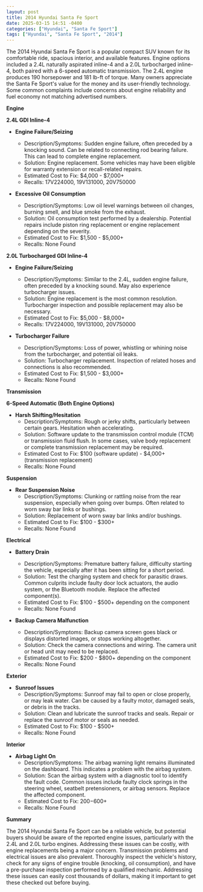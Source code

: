 ```yaml
---
layout: post
title: 2014 Hyundai Santa Fe Sport
date: 2025-03-15 14:51 -0400
categories: ["Hyundai", "Santa Fe Sport"]
tags: ["Hyundai", "Santa Fe Sport", "2014"]
---
```

The 2014 Hyundai Santa Fe Sport is a popular compact SUV known for its comfortable ride, spacious interior, and available features. Engine options included a 2.4L naturally aspirated inline-4 and a 2.0L turbocharged inline-4, both paired with a 6-speed automatic transmission. The 2.4L engine produces 190 horsepower and 181 lb-ft of torque. Many owners appreciate the Santa Fe Sport's value for the money and its user-friendly technology. Some common complaints include concerns about engine reliability and fuel economy not matching advertised numbers.

**Engine**

**2.4L GDI Inline-4**

*   **Engine Failure/Seizing**
    *   Description/Symptoms: Sudden engine failure, often preceded by a knocking sound. Can be related to connecting rod bearing failure. This can lead to complete engine replacement.
    *   Solution: Engine replacement. Some vehicles may have been eligible for warranty extension or recall-related repairs.
    *   Estimated Cost to Fix: $4,000 - $7,000+
    *   Recalls: 17V224000, 19V131000, 20V750000

*   **Excessive Oil Consumption**
    *   Description/Symptoms: Low oil level warnings between oil changes, burning smell, and blue smoke from the exhaust.
    *   Solution: Oil consumption test performed by a dealership. Potential repairs include piston ring replacement or engine replacement depending on the severity.
    *   Estimated Cost to Fix: $1,500 - $5,000+
    *   Recalls: None Found

**2.0L Turbocharged GDI Inline-4**

*   **Engine Failure/Seizing**
    *   Description/Symptoms: Similar to the 2.4L, sudden engine failure, often preceded by a knocking sound. May also experience turbocharger issues.
    *   Solution: Engine replacement is the most common resolution. Turbocharger inspection and possible replacement may also be necessary.
    *   Estimated Cost to Fix: $5,000 - $8,000+
    *   Recalls: 17V224000, 19V131000, 20V750000

*   **Turbocharger Failure**
    *   Description/Symptoms: Loss of power, whistling or whining noise from the turbocharger, and potential oil leaks.
    *   Solution: Turbocharger replacement. Inspection of related hoses and connections is also recommended.
    *   Estimated Cost to Fix: $1,500 - $3,000+
    *   Recalls: None Found

**Transmission**

**6-Speed Automatic (Both Engine Options)**

*   **Harsh Shifting/Hesitation**
    *   Description/Symptoms: Rough or jerky shifts, particularly between certain gears. Hesitation when accelerating.
    *   Solution: Software update to the transmission control module (TCM) or transmission fluid flush. In some cases, valve body replacement or complete transmission replacement may be required.
    *   Estimated Cost to Fix: $100 (software update) - $4,000+ (transmission replacement)
    *   Recalls: None Found

**Suspension**

*   **Rear Suspension Noise**
    *   Description/Symptoms: Clunking or rattling noise from the rear suspension, especially when going over bumps. Often related to worn sway bar links or bushings.
    *   Solution: Replacement of worn sway bar links and/or bushings.
    *   Estimated Cost to Fix: $100 - $300+
    *   Recalls: None Found

**Electrical**

*   **Battery Drain**
    *   Description/Symptoms: Premature battery failure, difficulty starting the vehicle, especially after it has been sitting for a short period.
    *   Solution: Test the charging system and check for parasitic draws. Common culprits include faulty door lock actuators, the audio system, or the Bluetooth module. Replace the affected component(s).
    *   Estimated Cost to Fix: $100 - $500+ depending on the component
    *   Recalls: None Found

*   **Backup Camera Malfunction**
    *   Description/Symptoms: Backup camera screen goes black or displays distorted images, or stops working altogether.
    *   Solution: Check the camera connections and wiring. The camera unit or head unit may need to be replaced.
    *   Estimated Cost to Fix: $200 - $800+ depending on the component
    *   Recalls: None Found

**Exterior**

*   **Sunroof Issues**
    *   Description/Symptoms: Sunroof may fail to open or close properly, or may leak water. Can be caused by a faulty motor, damaged seals, or debris in the tracks.
    *   Solution: Clean and lubricate the sunroof tracks and seals. Repair or replace the sunroof motor or seals as needed.
    *   Estimated Cost to Fix: $100 - $500+
    *   Recalls: None Found

**Interior**

*   **Airbag Light On**
    * Description/Symptoms: The airbag warning light remains illuminated on the dashboard. This indicates a problem with the airbag system.
    * Solution: Scan the airbag system with a diagnostic tool to identify the fault code. Common issues include faulty clock springs in the steering wheel, seatbelt pretensioners, or airbag sensors. Replace the affected component.
    * Estimated Cost to Fix: $200-$600+
    * Recalls: None Found

**Summary**

The 2014 Hyundai Santa Fe Sport can be a reliable vehicle, but potential buyers should be aware of the reported engine issues, particularly with the 2.4L and 2.0L turbo engines. Addressing these issues can be costly, with engine replacements being a major concern. Transmission problems and electrical issues are also prevalent. Thoroughly inspect the vehicle's history, check for any signs of engine trouble (knocking, oil consumption), and have a pre-purchase inspection performed by a qualified mechanic. Addressing these issues can easily cost thousands of dollars, making it important to get these checked out before buying.

